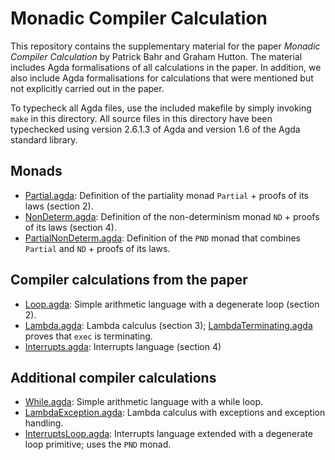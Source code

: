 # Monadic Compiler Calculation

This repository contains the supplementary material for the paper
*Monadic Compiler Calculation* by Patrick Bahr and Graham Hutton. The
material includes Agda formalisations of all calculations in the
paper. In addition, we also include Agda formalisations for
calculations that were mentioned but not explicitly carried out in the
paper.

To typecheck all Agda files, use the included makefile by simply
invoking `make` in this directory. All source files in this directory
have been typechecked using version 2.6.1.3 of Agda and version 1.6 of
the Agda standard library.


## Monads

- [Partial.agda](Partial.agda): Definition of the partiality monad
  `Partial` + proofs of its laws (section 2).
- [NonDeterm.agda](NonDeterm.agda): Definition of the non-determinism monad
  `ND` + proofs of its laws (section 4).
- [PartialNonDeterm.agda](PartialNonDeterm.agda): Definition of the
  `PND` monad that combines `Partial` and `ND` + proofs of its laws.

## Compiler calculations from the paper

- [Loop.agda](Loop.agda): Simple arithmetic language with a degenerate
  loop (section 2).
- [Lambda.agda](Lambda.agda): Lambda calculus (section 3);
  [LambdaTerminating.agda](LambdaTerminating.agda) proves that `exec`
  is terminating.
- [Interrupts.agda](Interrupts.agda): Interrupts language (section 4)

## Additional compiler calculations 

- [While.agda](While.agda): Simple arithmetic language with a while
  loop.
- [LambdaException.agda](LambdaException.agda): Lambda calculus with
  exceptions and exception handling.
- [InterruptsLoop.agda](InterruptsLoop.agda): Interrupts language
  extended with a degenerate loop primitive; uses the `PND` monad.
